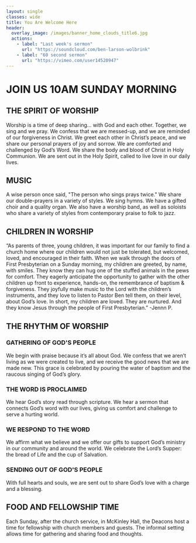```yaml
---
layout: single
classes: wide
title: You Are Welcome Here
header: 
  overlay_image: /images/banner_home_clouds_title6.jpg
  actions:
    - label: "Last week's sermon"
      url: "https://soundcloud.com/ben-larson-wolbrink"
    - label: "60 second sermon"
      url: "https://vimeo.com/user14520947"
---
```


# JOIN US 10AM SUNDAY MORNING

## THE SPIRIT OF WORSHIP
Worship is a time of deep sharing… with God and each other. Together, we sing and we pray. We confess that we are messed-up, and we are reminded of our forgiveness in Christ. We greet each other in Christ’s peace, and we share our personal prayers of joy and sorrow. We are comforted and challenged by God’s Word. We share the body and blood of Christ in Holy Communion. We are sent out in the Holy Spirit, called to live love in our daily lives.

## MUSIC
A wise person once said, "The person who sings prays twice." We share our double-prayers in a variety of styles. We sing hymns. We have a gifted choir and a quality organ. We also have a worship band, as well as soloists who share a variety of styles from contemporary praise to folk to jazz.

## CHILDREN IN WORSHIP
“As parents of three, young children, it was important for our family to find a church home where our children would not just be tolerated, but welcomed, loved, and encouraged in their faith. When we walk through the doors of First Presbyterian on a Sunday morning, my children are greeted, by name, with smiles. They know they can hug one of the stuffed animals in the pews for comfort. They eagerly anticipate the opportunity to gather with the other children up front to experience, hands-on, the remembrance of baptism & forgiveness. They joyfully make music to the Lord with the children’s instruments, and they love to listen to Pastor Ben tell them, on their level, about God’s love. In short, my children are loved. They are nurtured. And they know Jesus through the people of First Presbyterian.” -Jennn P.

## THE RHYTHM OF WORSHIP

### GATHERING OF GOD'S PEOPLE
We begin with praise because it’s all about God. We confess that we aren’t living as we were created to live, and we receive the good news that we are made new. This grace is celebrated by pouring the water of baptism and the raucous singing of God’s glory.

### THE WORD IS PROCLAIMED
We hear God’s story read through scripture. We hear a sermon that connects God’s word with our lives, giving us comfort and challenge to serve a hurting world.

### WE RESPOND TO THE WORD
We affirm what we believe and we offer our gifts to support God’s ministry in our community and around the world. We celebrate the Lord’s Supper: the bread of Life and the cup of Salvation.

### SENDING OUT OF GOD'S PEOPLE
With full hearts and souls, we are sent out to share God’s love with a charge and a blessing.


## FOOD AND FELLOWSHIP TIME
Each Sunday, after the church service, in McKinley Hall, the Deacons host a time for fellowship with church members and guests. The informal setting allows time for gathering and sharing food and thoughts.
